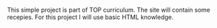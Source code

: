 This simple project is part of TOP curriculum. The site will contain some recepies.
For this project I will use basic HTML knowledge.